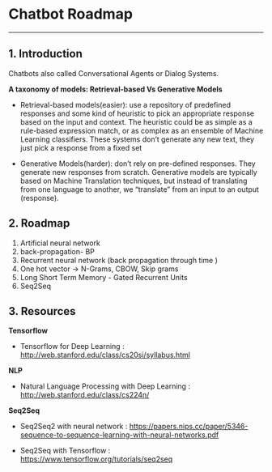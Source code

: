 # Chatbot Roadmap
***
## 1. Introduction
  Chatbots also called Conversational Agents or Dialog Systems.

  **A taxonomy of models: Retrieval-based Vs Generative Models**

  - Retrieval-based models(easier): use a repository of predefined responses and some kind of heuristic to pick an appropriate response based on the input and context. The heuristic could be as simple as a rule-based expression match, or as complex as an ensemble of Machine Learning classifiers. These systems don’t generate any new text, they just pick a response from a fixed set

  - Generative Models(harder): don’t rely on pre-defined responses. They generate new responses from scratch. Generative models are typically based on Machine Translation techniques, but instead of translating from one language to another, we “translate” from an input to an output (response).

## 2. Roadmap

  1. Artificial neural network
  1. back-propagation- BP
  1. Recurrent neural network (back propagation through time )
  1. One hot vector -> N-Grams, CBOW, Skip grams
  1. Long Short Term Memory - Gated Recurrent Units
  1. Seq2Seq

## 3. Resources


  **Tensorflow**

  * Tensorflow for Deep Learning :
  http://web.stanford.edu/class/cs20si/syllabus.html


  **NLP**

  * Natural Language Processing with Deep Learning :
  http://web.stanford.edu/class/cs224n/


  **Seq2Seq**

  * Seq2Seq2 with neural network : https://papers.nips.cc/paper/5346-sequence-to-sequence-learning-with-neural-networks.pdf

  * Seq2Seq with Tensorflow : https://www.tensorflow.org/tutorials/seq2seq
